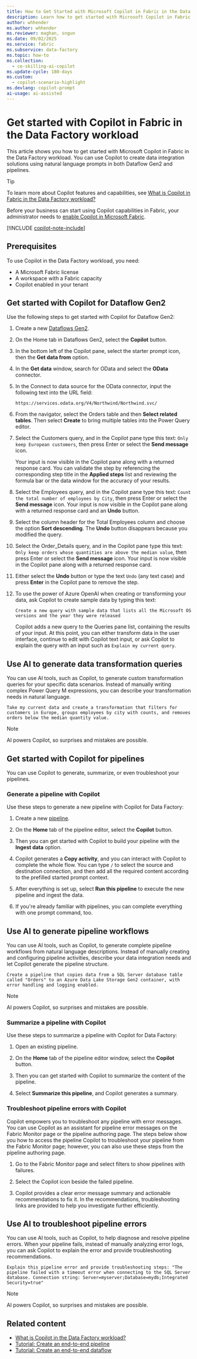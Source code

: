 ```yaml
---
title: How to Get Started with Microsoft Copilot in Fabric in the Data Factory Workload
description: Learn how to get started with Microsoft Copilot in Fabric in the Data Factory workload to use natural language for creating data integration solutions.
author: whhender
ms.author: whhender
ms.reviewer: maghan, sngun
ms.date: 09/02/2025
ms.service: fabric
ms.subservice: data-factory
ms.topic: how-to
ms.collection:
  - ce-skilling-ai-copilot
ms.update-cycle: 180-days
ms.custom:
  - copilot-scenario-highlight
ms.devlang: copilot-prompt
ai-usage: ai-assisted
---
```


# Get started with Copilot in Fabric in the Data Factory workload

This article shows you how to get started with Microsoft Copilot in Fabric in the Data Factory workload. You can use Copilot to create data integration solutions using natural language prompts in both Dataflow Gen2 and pipelines.

> [!TIP]  
> To learn more about Copilot features and capabilities, see [What is Copilot in Fabric in the Data Factory workload?](copilot-fabric-data-factory.md)

Before your business can start using Copilot capabilities in Fabric, your administrator needs to [enable Copilot in Microsoft Fabric](../fundamentals/copilot-fabric-overview.md#enable-copilot).

[!INCLUDE [copilot-note-include](../includes/copilot-note-include.md)]

## Prerequisites

To use Copilot in the Data Factory workload, you need:

- A Microsoft Fabric license
- A workspace with a Fabric capacity
- Copilot enabled in your tenant

## Get started with Copilot for Dataflow Gen2

Use the following steps to get started with Copilot for Dataflow Gen2:

1. Create a new [Dataflows Gen2](../data-factory/tutorial-end-to-end-dataflow.md).

1. On the Home tab in Dataflows Gen2, select the **Copilot** button.

1. In the bottom left of the Copilot pane, select the starter prompt icon, then the **Get data from** option.

1. In the **Get data** window, search for OData and select the **OData** connector.

1. In the Connect to data source for the OData connector, input the following text into the URL field:

   ```http
   https://services.odata.org/V4/Northwind/Northwind.svc/
   ```

1. From the navigator, select the Orders table and then **Select related tables**. Then select **Create** to bring multiple tables into the Power Query editor.

1. Select the Customers query, and in the Copilot pane type this text: `Only keep European customers`, then press Enter or select the **Send message** icon.

   Your input is now visible in the Copilot pane along with a returned response card. You can validate the step by referencing the corresponding step title in the **Applied steps** list and reviewing the formula bar or the data window for the accuracy of your results.

1. Select the Employees query, and in the Copilot pane type this text: `Count the total number of employees by City`, then press Enter or select the **Send message** icon. Your input is now visible in the Copilot pane along with a returned response card and an **Undo** button.

1. Select the column header for the Total Employees column and choose the option **Sort descending**. The **Undo** button disappears because you modified the query.

1. Select the Order_Details query, and in the Copilot pane type this text: `Only keep orders whose quantities are above the median value`, then press Enter or select the **Send message** icon. Your input is now visible in the Copilot pane along with a returned response card.

1. Either select the **Undo** button or type the text `Undo` (any text case) and press **Enter** in the Copilot pane to remove the step.

1. To use the power of Azure OpenAI when creating or transforming your data, ask Copilot to create sample data by typing this text:

   `Create a new query with sample data that lists all the Microsoft OS versions and the year they were released`

   Copilot adds a new query to the Queries pane list, containing the results of your input. At this point, you can either transform data in the user interface, continue to edit with Copilot text input, or ask Copilot to explain the query with an input such as `Explain my current query`.

## Use AI to generate data transformation queries

You can use AI tools, such as Copilot, to generate custom transformation queries for your specific data scenarios. Instead of manually writing complex Power Query M expressions, you can describe your transformation needs in natural language.

```copilot-prompt
Take my current data and create a transformation that filters for customers in Europe, groups employees by city with counts, and removes orders below the median quantity value.
```

> [!NOTE]  
> AI powers Copilot, so surprises and mistakes are possible.

## Get started with Copilot for pipelines

You can use Copilot to generate, summarize, or even troubleshoot your pipelines.

### Generate a pipeline with Copilot

Use these steps to generate a new pipeline with Copilot for Data Factory:

1. Create a new [pipeline](../data-factory/tutorial-end-to-end-pipeline.md).
1. On the **Home** tab of the pipeline editor, select the **Copilot** button.

1. Then you can get started with Copilot to build your pipeline with the **Ingest data** option.

1. Copilot generates a **Copy activity**, and you can interact with Copilot to complete the whole flow. You can type `/` to select the source and destination connection, and then add all the required content according to the prefilled started prompt context.

1. After everything is set up, select **Run this pipeline** to execute the new pipeline and ingest the data.

1. If you're already familiar with pipelines, you can complete everything with one prompt command, too.

## Use AI to generate pipeline workflows

You can use AI tools, such as Copilot, to generate complete pipeline workflows from natural language descriptions. Instead of manually creating and configuring pipeline activities, describe your data integration needs and let Copilot generate the pipeline structure.

```copilot-prompt
Create a pipeline that copies data from a SQL Server database table called "Orders" to an Azure Data Lake Storage Gen2 container, with error handling and logging enabled.
```

> [!NOTE]  
> AI powers Copilot, so surprises and mistakes are possible.

### Summarize a pipeline with Copilot

Use these steps to summarize a pipeline with Copilot for Data Factory:

1. Open an existing pipeline.

1. On the **Home** tab of the pipeline editor window, select the **Copilot** button.

1. Then you can get started with Copilot to summarize the content of the pipeline.

1. Select **Summarize this pipeline**, and Copilot generates a summary.

### Troubleshoot pipeline errors with Copilot

Copilot empowers you to troubleshoot any pipeline with error messages. You can use Copilot as an assistant for pipeline error messages on the Fabric Monitor page or the pipeline authoring page. The steps below show you how to access the pipeline Copilot to troubleshoot your pipeline from the Fabric Monitor page; however, you can also use these steps from the pipeline authoring page.

1. Go to the Fabric Monitor page and select filters to show pipelines with failures.

1. Select the Copilot icon beside the failed pipeline.

1. Copilot provides a clear error message summary and actionable recommendations to fix it. In the recommendations, troubleshooting links are provided to help you investigate further efficiently.

## Use AI to troubleshoot pipeline errors

You can use AI tools, such as Copilot, to help diagnose and resolve pipeline errors. When your pipeline fails, instead of manually analyzing error logs, you can ask Copilot to explain the error and provide troubleshooting recommendations.

```copilot-prompt
Explain this pipeline error and provide troubleshooting steps: "The pipeline failed with a timeout error when connecting to the SQL Server database. Connection string: Server=myserver;Database=mydb;Integrated Security=true"
```

> [!NOTE]  
> AI powers Copilot, so surprises and mistakes are possible.

## Related content

- [What is Copilot in the Data Factory workload?](copilot-fabric-data-factory.md)
- [Tutorial: Create an end-to-end pipeline](../data-factory/tutorial-end-to-end-pipeline.md)
- [Tutorial: Create an end-to-end dataflow](../data-factory/tutorial-end-to-end-dataflow.md)
